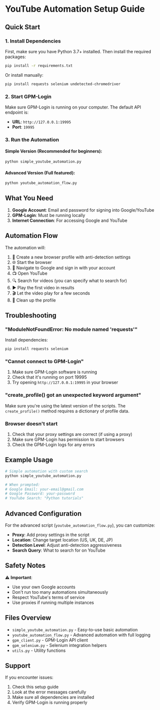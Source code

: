 # YouTube Automation Setup Guide

## Quick Start

### 1. Install Dependencies

First, make sure you have Python 3.7+ installed. Then install the required packages:

```bash
pip install -r requirements.txt
```

Or install manually:
```bash
pip install requests selenium undetected-chromedriver
```

### 2. Start GPM-Login

Make sure GPM-Login is running on your computer. The default API endpoint is:
- **URL**: `http://127.0.0.1:19995`
- **Port**: `19995`

### 3. Run the Automation

#### Simple Version (Recommended for beginners):
```bash
python simple_youtube_automation.py
```

#### Advanced Version (Full featured):
```bash
python youtube_automation_flow.py
```

## What You Need

1. **Google Account**: Email and password for signing into Google/YouTube
2. **GPM-Login**: Must be running locally
3. **Internet Connection**: For accessing Google and YouTube

## Automation Flow

The automation will:
1. 🔨 Create a new browser profile with anti-detection settings
2. 🌐 Start the browser 
3. 🔐 Navigate to Google and sign in with your account
4. 📺 Open YouTube
5. 🔍 Search for videos (you can specify what to search for)
6. ▶️ Play the first video in results
7. 🎬 Let the video play for a few seconds
8. 🧹 Clean up the profile

## Troubleshooting

### "ModuleNotFoundError: No module named 'requests'"
Install dependencies:
```bash
pip install requests selenium
```

### "Cannot connect to GPM-Login"
1. Make sure GPM-Login software is running
2. Check that it's running on port 19995
3. Try opening `http://127.0.0.1:19995` in your browser

### "create_profile() got an unexpected keyword argument"
Make sure you're using the latest version of the scripts. The `create_profile()` method requires a dictionary of profile data.

### Browser doesn't start
1. Check that your proxy settings are correct (if using a proxy)
2. Make sure GPM-Login has permission to start browsers
3. Check the GPM-Login logs for any errors

## Example Usage

```python
# Simple automation with custom search
python simple_youtube_automation.py

# When prompted:
# Google Email: your-email@gmail.com
# Google Password: your-password
# YouTube Search: "Python tutorials"
```

## Advanced Configuration

For the advanced script (`youtube_automation_flow.py`), you can customize:

- **Proxy**: Add proxy settings in the script
- **Location**: Change target location (US, UK, DE, JP)
- **Detection Level**: Adjust anti-detection aggressiveness
- **Search Query**: What to search for on YouTube

## Safety Notes

⚠️ **Important**: 
- Use your own Google accounts
- Don't run too many automations simultaneously
- Respect YouTube's terms of service
- Use proxies if running multiple instances

## Files Overview

- `simple_youtube_automation.py` - Easy-to-use basic automation
- `youtube_automation_flow.py` - Advanced automation with full logging
- `gpm_client.py` - GPM-Login API client
- `gpm_selenium.py` - Selenium integration helpers
- `utils.py` - Utility functions

## Support

If you encounter issues:
1. Check this setup guide
2. Look at the error messages carefully
3. Make sure all dependencies are installed
4. Verify GPM-Login is running properly
